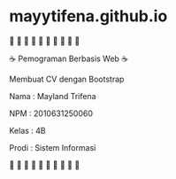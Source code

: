 # mayytifena.github.io
🌻 🌻 🌻 🌻 🌻 🌻 🌻 🌻 🌻 🌻

:coffee: Pemograman Berbasis Web :coffee:

Membuat CV dengan Bootstrap

Nama : Mayland Trifena

NPM : 2010631250060

Kelas : 4B

Prodi : Sistem Informasi

🌻 🌻 🌻 🌻 🌻 🌻 🌻 🌻 🌻 🌻
